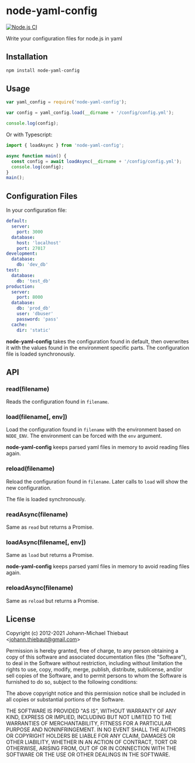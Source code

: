 # node-yaml-config

[![Node.js CI](https://github.com/leafty/node-yaml-config/actions/workflows/nodejs.yaml/badge.svg)](https://github.com/leafty/node-yaml-config/actions/workflows/nodejs.yaml)

Write your configuration files for node.js in yaml

## Installation

```bash
npm install node-yaml-config
```

## Usage

```js
var yaml_config = require('node-yaml-config');

var config = yaml_config.load(__dirname + '/config/config.yml');

console.log(config); 
```

Or with Typescript:
```ts
import { loadAsync } from 'node-yaml-config';

async function main() {
  const config = await loadAsync(__dirname + '/config/config.yml');
  console.log(config);
}
main();
```

## Configuration Files

In your configuration file:

```yaml
default:
  server:
    port: 3000
  database:
    host: 'localhost'
    port: 27017
development:
  database:
    db: 'dev_db'
test:
  database:
    db: 'test_db'
production:
  server:
    port: 8000
  database:
    db: 'prod_db'
    user: 'dbuser'
    password: 'pass'
  cache:
    dir: 'static'
```

**node-yaml-config** takes the configuration found in default, then overwrites it with the values found in the environment specific parts. The configuration file is loaded synchronously.

## API

### read(filename)

Reads the configuration found in `filename`.

### load(filename[, env])

Load the configuration found in `filename` with the environment based on `NODE_ENV`. The environment can be forced with the `env` argument.

**node-yaml-config** keeps parsed yaml files in memory to avoid reading files again.

### reload(filename)

Reload the configuration found in `filename`. Later calls to `load` will show the new configuration.

The file is loaded synchronously.

### readAsync(filename)

Same as `read` but returns a Promise.

### loadAsync(filename[, env])

Same as `load` but returns a Promise.

**node-yaml-config** keeps parsed yaml files in memory to avoid reading files again.

### reloadAsync(filename)

Same as `reload` but returns a Promise.

## License

Copyright (c) 2012-2021 Johann-Michael Thiebaut <[johann.thiebaut@gmail.com](mailto:johann.thiebaut@gmail.com)>

Permission is hereby granted, free of charge, to any person obtaining a copy of this software and associated documentation files (the "Software"), to deal in the Software without restriction, including without limitation the rights to use, copy, modify, merge, publish, distribute, sublicense, and/or sell copies of the Software, and to permit persons to whom the Software is furnished to do so, subject to the following conditions:

The above copyright notice and this permission notice shall be included in all copies or substantial portions of the Software.

THE SOFTWARE IS PROVIDED "AS IS", WITHOUT WARRANTY OF ANY KIND, EXPRESS OR IMPLIED, INCLUDING BUT NOT LIMITED TO THE WARRANTIES OF MERCHANTABILITY, FITNESS FOR A PARTICULAR PURPOSE AND NONINFRINGEMENT. IN NO EVENT SHALL THE AUTHORS OR COPYRIGHT HOLDERS BE LIABLE FOR ANY CLAIM, DAMAGES OR OTHER LIABILITY, WHETHER IN AN ACTION OF CONTRACT, TORT OR OTHERWISE, ARISING FROM, OUT OF OR IN CONNECTION WITH THE SOFTWARE OR THE USE OR OTHER DEALINGS IN THE SOFTWARE.
